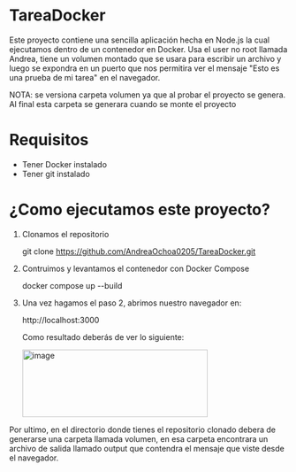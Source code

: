 # TareaDocker

Este proyecto contiene una sencilla aplicación hecha en Node.js la cual ejecutamos dentro de un contenedor en Docker. Usa el user no root llamada Andrea, tiene un volumen montado que se usara para escribir un archivo y luego se expondra en un puerto que nos permitira ver el mensaje "Esto es una prueba de mi tarea" en el navegador.

NOTA: se versiona carpeta volumen ya que al probar el proyecto se genera. Al final esta carpeta se generara cuando se monte el proyecto

# Requisitos
* Tener Docker instalado
* Tener git instalado

# ¿Como ejecutamos este proyecto?
1. Clonamos el repositorio
   
   git clone https://github.com/AndreaOchoa0205/TareaDocker.git

3. Contruimos y levantamos el contenedor con Docker Compose

      docker compose up --build

4. Una vez hagamos el paso 2, abrimos nuestro navegador en:

   http://localhost:3000

   Como resultado deberás de ver lo siguiente:

   
   <img width="335" height="122" alt="image" src="https://github.com/user-attachments/assets/647cacdb-a27f-4e45-8686-f1765f52a4a1" />

Por ultimo, en el directorio donde tienes el repositorio clonado debera de generarse una carpeta llamada volumen, en esa carpeta encontrara un archivo de salida llamado output que contendra el mensaje que viste desde el navegador.

